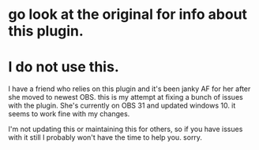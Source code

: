 # go look at the original for info about this plugin.


# I do not use this.  

I have a friend who relies on this plugin and it's been janky AF for her after she moved to newest OBS.  this is my attempt at fixing a bunch of issues with the plugin.
She's currently on OBS 31 and updated windows 10.  it seems to work fine with my changes.

I'm not updating this or maintaining this for others, so if you have issues with it still I probably won't have the time to help you.  sorry.

